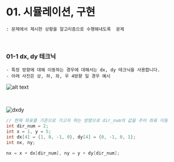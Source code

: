# 01. 시뮬레이션, 구현

    : 문제에서 제시한 상황을 알고리즘으로 수행해내도록  문제
 <br>

### 01-1 dx, dy 테크닉

    - 특정 방향에 대해 이동하는 경우에 대해서는 dx, dy 테크닉을 사용합니다.
    - 아래 사진은 상, 하, 좌, 우 4방향 일 경우 예시

![alt text](https://contents.codetree.ai/problems/840/images/213f1612-9722-4a92-b52d-8fde58d8acb7.png)

<br>

![dxdy](https://contents.codetree.ai/problems/840/images/c1a1b5b6-83cc-4ef2-b6cc-8eccfbc52b60.png)

```c++
// 현재 좌표를 기준으로 가고자 하는 방향으로 dir_num의 값을 주어 좌표 이동
int dir_num = 2; 
int x = 1, y = 5;
int dx[4] = {1, 0, -1, 0}, dy[4] = {0, -1, 0, 1};
int nx, ny;

nx = x + dx[dir_num], ny = y + dy[dir_num];

```

<br>




